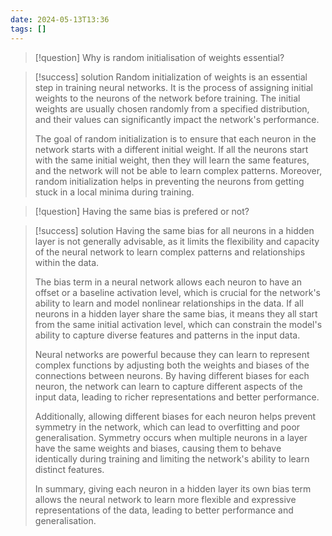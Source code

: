 ```yaml
---
date: 2024-05-13T13:36
tags: []
---
```

>[!question] Why is random initialisation of weights essential?

>[!success] solution
>Random initialization of weights is an essential step in training neural networks. It is the process of assigning initial weights to the neurons of the network before training. The initial weights are usually chosen randomly from a specified distribution, and their values can significantly impact the network's performance.
>
>The goal of random initialization is to ensure that each neuron in the network starts with a different initial weight. If all the neurons start with the same initial weight, then they will learn the same features, and the network will not be able to learn complex patterns. Moreover, random initialization helps in preventing the neurons from getting stuck in a local minima during training.

>[!question] Having the same bias is prefered or not?

>[!success] solution
>Having the same bias for all neurons in a hidden layer is not generally advisable, as it limits the flexibility and capacity of the neural network to learn complex patterns and relationships within the data.
>
>The bias term in a neural network allows each neuron to have an offset or a baseline activation level, which is crucial for the network's ability to learn and model nonlinear relationships in the data. If all neurons in a hidden layer share the same bias, it means they all start from the same initial activation level, which can constrain the model's ability to capture diverse features and patterns in the input data.
>
>Neural networks are powerful because they can learn to represent complex functions by adjusting both the weights and biases of the connections between neurons. By having different biases for each neuron, the network can learn to capture different aspects of the input data, leading to richer representations and better performance.
>
>Additionally, allowing different biases for each neuron helps prevent symmetry in the network, which can lead to overfitting and poor generalisation. Symmetry occurs when multiple neurons in a layer have the same weights and biases, causing them to behave identically during training and limiting the network's ability to learn distinct features.
>
>In summary, giving each neuron in a hidden layer its own bias term allows the neural network to learn more flexible and expressive representations of the data, leading to better performance and generalisation.
